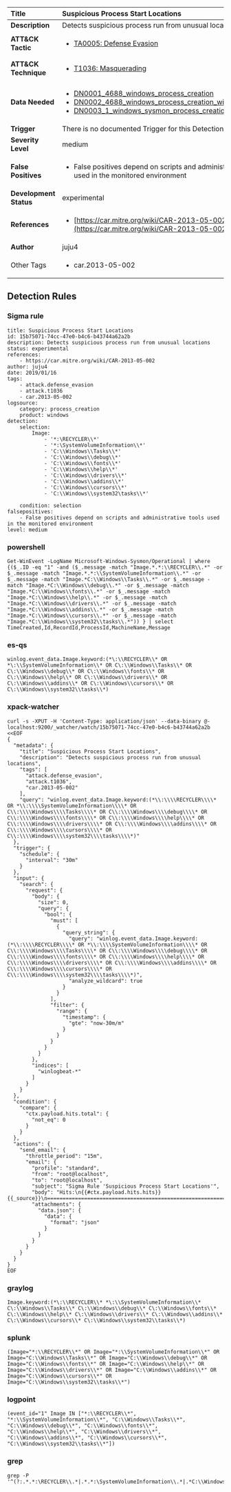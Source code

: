 | Title                    | Suspicious Process Start Locations       |
|:-------------------------|:------------------|
| **Description**          | Detects suspicious process run from unusual locations |
| **ATT&amp;CK Tactic**    |  <ul><li>[TA0005: Defense Evasion](https://attack.mitre.org/tactics/TA0005)</li></ul>  |
| **ATT&amp;CK Technique** | <ul><li>[T1036: Masquerading](https://attack.mitre.org/techniques/T1036)</li></ul>  |
| **Data Needed**          | <ul><li>[DN0001_4688_windows_process_creation](../Data_Needed/DN0001_4688_windows_process_creation.md)</li><li>[DN0002_4688_windows_process_creation_with_commandline](../Data_Needed/DN0002_4688_windows_process_creation_with_commandline.md)</li><li>[DN0003_1_windows_sysmon_process_creation](../Data_Needed/DN0003_1_windows_sysmon_process_creation.md)</li></ul>  |
| **Trigger**              |  There is no documented Trigger for this Detection Rule yet  |
| **Severity Level**       | medium |
| **False Positives**      | <ul><li>False positives depend on scripts and administrative tools used in the monitored environment</li></ul>  |
| **Development Status**   | experimental |
| **References**           | <ul><li>[https://car.mitre.org/wiki/CAR-2013-05-002](https://car.mitre.org/wiki/CAR-2013-05-002)</li></ul>  |
| **Author**               | juju4 |
| Other Tags           | <ul><li>car.2013-05-002</li></ul> | 

## Detection Rules

### Sigma rule

```
title: Suspicious Process Start Locations
id: 15b75071-74cc-47e0-b4c6-b43744a62a2b
description: Detects suspicious process run from unusual locations
status: experimental
references:
    - https://car.mitre.org/wiki/CAR-2013-05-002
author: juju4
date: 2019/01/16
tags:
    - attack.defense_evasion
    - attack.t1036
    - car.2013-05-002
logsource:
    category: process_creation
    product: windows
detection:
    selection:
        Image:
            - '*:\RECYCLER\\*'
            - '*:\SystemVolumeInformation\\*'
            - 'C:\\Windows\\Tasks\\*'
            - 'C:\\Windows\\debug\\*'
            - 'C:\\Windows\\fonts\\*'
            - 'C:\\Windows\\help\\*'
            - 'C:\\Windows\\drivers\\*'
            - 'C:\\Windows\\addins\\*'
            - 'C:\\Windows\\cursors\\*'
            - 'C:\\Windows\\system32\tasks\\*'

    condition: selection
falsepositives:
    - False positives depend on scripts and administrative tools used in the monitored environment
level: medium

```





### powershell
    
```
Get-WinEvent -LogName Microsoft-Windows-Sysmon/Operational | where {($_.ID -eq "1" -and ($_.message -match "Image.*.*:\\RECYCLER\\.*" -or $_.message -match "Image.*.*:\\SystemVolumeInformation\\.*" -or $_.message -match "Image.*C:\\Windows\\Tasks\\.*" -or $_.message -match "Image.*C:\\Windows\\debug\\.*" -or $_.message -match "Image.*C:\\Windows\\fonts\\.*" -or $_.message -match "Image.*C:\\Windows\\help\\.*" -or $_.message -match "Image.*C:\\Windows\\drivers\\.*" -or $_.message -match "Image.*C:\\Windows\\addins\\.*" -or $_.message -match "Image.*C:\\Windows\\cursors\\.*" -or $_.message -match "Image.*C:\\Windows\\system32\\tasks\\.*")) } | select TimeCreated,Id,RecordId,ProcessId,MachineName,Message
```


### es-qs
    
```
winlog.event_data.Image.keyword:(*\:\\RECYCLER\\* OR *\:\\SystemVolumeInformation\\* OR C\:\\Windows\\Tasks\\* OR C\:\\Windows\\debug\\* OR C\:\\Windows\\fonts\\* OR C\:\\Windows\\help\\* OR C\:\\Windows\\drivers\\* OR C\:\\Windows\\addins\\* OR C\:\\Windows\\cursors\\* OR C\:\\Windows\\system32\\tasks\\*)
```


### xpack-watcher
    
```
curl -s -XPUT -H 'Content-Type: application/json' --data-binary @- localhost:9200/_watcher/watch/15b75071-74cc-47e0-b4c6-b43744a62a2b <<EOF
{
  "metadata": {
    "title": "Suspicious Process Start Locations",
    "description": "Detects suspicious process run from unusual locations",
    "tags": [
      "attack.defense_evasion",
      "attack.t1036",
      "car.2013-05-002"
    ],
    "query": "winlog.event_data.Image.keyword:(*\\:\\\\RECYCLER\\\\* OR *\\:\\\\SystemVolumeInformation\\\\* OR C\\:\\\\Windows\\\\Tasks\\\\* OR C\\:\\\\Windows\\\\debug\\\\* OR C\\:\\\\Windows\\\\fonts\\\\* OR C\\:\\\\Windows\\\\help\\\\* OR C\\:\\\\Windows\\\\drivers\\\\* OR C\\:\\\\Windows\\\\addins\\\\* OR C\\:\\\\Windows\\\\cursors\\\\* OR C\\:\\\\Windows\\\\system32\\\\tasks\\\\*)"
  },
  "trigger": {
    "schedule": {
      "interval": "30m"
    }
  },
  "input": {
    "search": {
      "request": {
        "body": {
          "size": 0,
          "query": {
            "bool": {
              "must": [
                {
                  "query_string": {
                    "query": "winlog.event_data.Image.keyword:(*\\:\\\\RECYCLER\\\\* OR *\\:\\\\SystemVolumeInformation\\\\* OR C\\:\\\\Windows\\\\Tasks\\\\* OR C\\:\\\\Windows\\\\debug\\\\* OR C\\:\\\\Windows\\\\fonts\\\\* OR C\\:\\\\Windows\\\\help\\\\* OR C\\:\\\\Windows\\\\drivers\\\\* OR C\\:\\\\Windows\\\\addins\\\\* OR C\\:\\\\Windows\\\\cursors\\\\* OR C\\:\\\\Windows\\\\system32\\\\tasks\\\\*)",
                    "analyze_wildcard": true
                  }
                }
              ],
              "filter": {
                "range": {
                  "timestamp": {
                    "gte": "now-30m/m"
                  }
                }
              }
            }
          }
        },
        "indices": [
          "winlogbeat-*"
        ]
      }
    }
  },
  "condition": {
    "compare": {
      "ctx.payload.hits.total": {
        "not_eq": 0
      }
    }
  },
  "actions": {
    "send_email": {
      "throttle_period": "15m",
      "email": {
        "profile": "standard",
        "from": "root@localhost",
        "to": "root@localhost",
        "subject": "Sigma Rule 'Suspicious Process Start Locations'",
        "body": "Hits:\n{{#ctx.payload.hits.hits}}{{_source}}\n================================================================================\n{{/ctx.payload.hits.hits}}",
        "attachments": {
          "data.json": {
            "data": {
              "format": "json"
            }
          }
        }
      }
    }
  }
}
EOF

```


### graylog
    
```
Image.keyword:(*\:\\RECYCLER\\* *\:\\SystemVolumeInformation\\* C\:\\Windows\\Tasks\\* C\:\\Windows\\debug\\* C\:\\Windows\\fonts\\* C\:\\Windows\\help\\* C\:\\Windows\\drivers\\* C\:\\Windows\\addins\\* C\:\\Windows\\cursors\\* C\:\\Windows\\system32\\tasks\\*)
```


### splunk
    
```
(Image="*:\\RECYCLER\\*" OR Image="*:\\SystemVolumeInformation\\*" OR Image="C:\\Windows\\Tasks\\*" OR Image="C:\\Windows\\debug\\*" OR Image="C:\\Windows\\fonts\\*" OR Image="C:\\Windows\\help\\*" OR Image="C:\\Windows\\drivers\\*" OR Image="C:\\Windows\\addins\\*" OR Image="C:\\Windows\\cursors\\*" OR Image="C:\\Windows\\system32\\tasks\\*")
```


### logpoint
    
```
(event_id="1" Image IN ["*:\\RECYCLER\\*", "*:\\SystemVolumeInformation\\*", "C:\\Windows\\Tasks\\*", "C:\\Windows\\debug\\*", "C:\\Windows\\fonts\\*", "C:\\Windows\\help\\*", "C:\\Windows\\drivers\\*", "C:\\Windows\\addins\\*", "C:\\Windows\\cursors\\*", "C:\\Windows\\system32\\tasks\\*"])
```


### grep
    
```
grep -P '^(?:.*.*:\RECYCLER\\.*|.*.*:\SystemVolumeInformation\\.*|.*C:\\Windows\\Tasks\\.*|.*C:\\Windows\\debug\\.*|.*C:\\Windows\\fonts\\.*|.*C:\\Windows\\help\\.*|.*C:\\Windows\\drivers\\.*|.*C:\\Windows\\addins\\.*|.*C:\\Windows\\cursors\\.*|.*C:\\Windows\\system32\tasks\\.*)'
```



